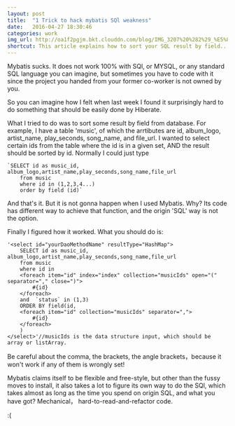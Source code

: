```yaml
---
layout: post
title:  "1 Trick to hack mybatis SQl weakness"
date:   2016-04-27 18:30:46
categories: work
img_url: http://oa1f2pgjm.bkt.clouddn.com/blog/IMG_3207%20%282%29_%E5%89%AF%E6%9C%AC.jpg
shortcut: This article explains how to sort your SQL result by field...
---
```

Mybatis sucks. It does not work 100% with SQl, or MYSQL, or any standard SQL language you can imagine, but sometimes you have to code with it since the project you handed from your former co-worker is not owned by you.

So you can imagine how I felt when last week I found it surprisingly hard to do something that should be easily done by Hiberate.

What I tried to do was to sort some result by field from database.
For example, I have a table 'music', of which the arrtibutes are id, album_logo, artist_name, play_seconds, song_name, and file_url. I wanted to select certain ids from the table where the id is in a given set, AND the result should be sorted by id. Normally I could just type

	`SELECT id as music_id, album_logo,artist_name,play_seconds,song_name,file_url
		from music
		where id in (1,2,3,4...)
		order by field (id)`

And that's it. But it is not gonna happen when I used Mybatis. Why? Its code has different way to achieve that function, and the origin 'SQL' way is not the option.

Finally I figured how it worked. What you should do is:

	'<select id="yourDaoMethodName" resultType="HashMap">
		SELECT id as music_id, album_logo,artist_name,play_seconds,song_name,file_url
		from music
		where id in
		<foreach item="id" index="index" collection="musicIds" open="(" separator="," close=")">
			#{id}
		</foreach>
		and  `status` in (1,3)
		ORDER BY field(id,
		<foreach item="id" collection="musicIds" separator=",">
			#{id}
		</foreach>
		)
	</select>'//musicIds is the data structure input, which should be array or listArray.

Be careful about the comma, the brackets, the angle brackets，because it won't work if any of them is wrongly set!  

Mybatis claims itself to be flexible and free-style, but other than the fussy moves to install, it also takes a lot to figure its own way to do the SQl, which takes almost as long as the time you spend on origin SQL, and what you have got? Mechanical， hard-to-read-and-refactor code.

:(